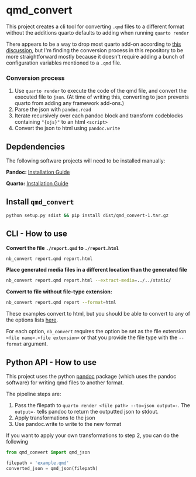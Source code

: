 # qmd_convert

This project creates a cli tool for converting `.qmd` files to a different format without the additions quarto defaults to adding when running `quarto render`

There appears to be a way to drop most quarto add-on according to [this discussion](https://github.com/quarto-dev/quarto-cli/discussions/7987), but I'm finding the conversion process in this repository to be more straightforward mostly because it doesn't require adding a bunch of configuration variables mentioned to a `.qmd` file. 

### Conversion process
1. Use `quarto render` to execute the code of the qmd file, and convert the executed file to `json`. (At time of writing this, converting to json prevents quarto from adding any framework add-ons.)
1. Parse the json with `pandoc.read`
1. Iterate recursively over each pandoc block and transform codeblocks containing `"{ojs}"` to an html `<script>`
1. Convert the json to html using `pandoc.write`

## Depdendencies

The following software projects will need to be installed manually:

**Pandoc:** [Installation Guide](https://pandoc.org/installing.html)

**Quarto:** [Installation Guide](https://quarto.org/docs/get-started/)

## Install `qmd_convert`

```bash
python setup.py sdist && pip install dist/qmd_convert-1.tar.gz
```

## CLI - How to use

**Convert the file `./report.qmd` to `./report.html`**
```bash
nb_convert report.qmd report.html
```

**Place generated media files in a different location than the generated file**
```bash
nb_convert report.qmd report.html --extract-media=../../static/
```

**Convert to file without file-type extension:**
```bash
nb_convert report.qmd report --format=html
```

These examples convert to html, but you should be able to convert to any of the options lists [here](https://pandoc.org/MANUAL.html#general-options).

For each option, `nb_convert` requires the option be set as the file extension `<file name>.<file extension>` or that you provide the file type with the `--format` argument. 

## Python API - How to use

This project uses the python [pandoc](https://boisgera.github.io/pandoc/) package (which uses the pandoc software) for writing qmd files to another format.

The pipeline steps are:
1. Pass the filepath to `quarto render <file path> --to=json output=-`. The `output=-` tells pandoc to return the outputted json to stdout.
1. Apply transformations to the json
1. Use pandoc.write to write to the new format

If you want to apply your own transformations to step 2, you can do the following

```python
from qmd_convert import qmd_json

filepath = 'example.qmd'
converted_json = qmd_json(filepath)
```